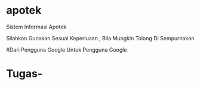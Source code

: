 # apotek
Sistem Informasi Apotek

Silahkan Gunakan Sesuai Keperluaan , Bila Mungkin Tolong Di Sempurnakan 

#Dari Pengguna Google Untuk Pengguna Google 
# Tugas-
